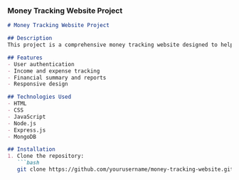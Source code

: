 
### Money Tracking Website Project

```markdown
# Money Tracking Website Project

## Description
This project is a comprehensive money tracking website designed to help users manage their finances effectively. Users can track their income, expenses, and view financial summaries.

## Features
- User authentication
- Income and expense tracking
- Financial summary and reports
- Responsive design

## Technologies Used
- HTML
- CSS
- JavaScript
- Node.js
- Express.js
- MongoDB

## Installation
1. Clone the repository:
   ```bash
   git clone https://github.com/yourusername/money-tracking-website.git
